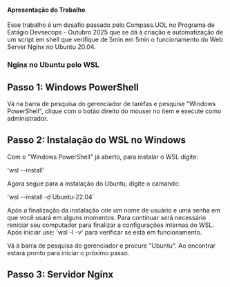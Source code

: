 #### Apresentação do Trabalho 
Esse trabalho é um desafio passado pelo Compass.UOL no Programa de Estágio Devsecops - Outubro 2025 que se dá à criação e automatização de um script em shell que verifique de 5min em 5min o funcionamento do Web Server Nginx no Ubuntu 20.04.



### Nginx no Ubuntu pelo WSL 

## Passo 1: Windows PowerShell 
Vá na barra de pesquisa do gerenciador de tarefas e pesquise "Windows PowerShell", clique com o botão direito do mouser no item e execute como administrador.

## Passo 2: Instalação do WSL no Windows 
Com o "Windows PowerShell" já aberto, para instalar o WSL digite:

'wsl --install'

Agora segue para a instalação do Ubuntu, digite o camando:

'wsl --install -d Ubuntu-22.04`

Após a finalização da instalação crie um nome de usuário e uma senha em que você usará em alguns momentos.
Para continuar será necessário reniciar seu computador para finalizar a configurações internas do WSL. 
Após iniciar use:
'wsl -l -v'
para verificar se está em funcionamento.

Vá à barra de pesquisa do gerenciador e procure "Ubuntu". Ao encontrar estará pronto para iniciar o próximo passo.

## Passo 3: Servidor Nginx

